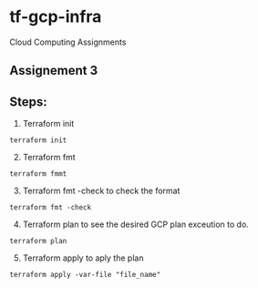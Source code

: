 # tf-gcp-infra
Cloud Computing Assignments

## Assignement 3

## Steps:

1. Terraform init

`terraform init`

2. Terraform fmt

`terraform fmmt`

3. Terraform fmt -check to check the format

`terraform fmt -check`

4. Terraform plan to see the desired GCP plan exceution to do.

`terraform plan`

5. Terraform apply to aply the plan

`terraform apply -var-file "file_name"`